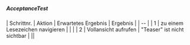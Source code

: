 ##### AcceptanceTest  
| Schrittnr. | Aktion | Erwartetes Ergebnis | Ergebnis |
| -- |
| 1 | zu einem Lesezeichen navigieren | | |
| 2 | Vollansicht aufrufen | "Teaser" ist nicht sichtbar | ||

